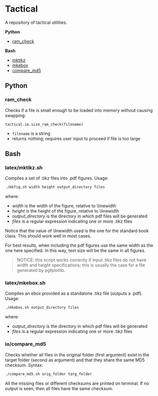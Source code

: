 # Tactical

A repository of tactical utilities.

__Python__
- [ram_check](#ram_check)

__Bash__
- [mktikz](#mktikz)
- [mkebox](#mkebox)
- [compare_md5](#compare_md5)







## Python


<a name="ram_check">
  
### ram_check

Checks if a file is small enough to be loaded into memory without causing swapping:
```python
tactical.io.size_ram_check(filename)
```
- `filename` is a string
- returns nothing; requires user input to proceed if file is too large



## Bash


<a name="mktikz">
  
### latex/mktikz.sh

Compiles a set of .tikz files into .pdf figures. Usage:
``` bash
./mkfig.sh width height output_directory files
```
where:
- *width* is the width of the figure, relative to \linewidth
- *height* is the height of the figure, relative to \linewidth
- *output_directory* is the directory in which pdf files will be generated
- *files* is a regular expression indicating one or more .tikz files

Notice that the value of \linewidth used is the one for the standard book class. This should work well in most cases.

For best results, when including the pdf figures use the same width as the one here specified. In this way, text size will be the same in all figures.

> NOTICE: this script works correctly if input .tikz files do not have width and height specifications; this is usually the case for a file generated by pgfplotlib.


<a name="mkebox">
  
### latex/mkebox.sh

Compiles an ebox provided as a standalone .tikz file (outputs a .pdf). Usage:
``` bash
./mkebox.sh output_directory files
```
where:
- *output_directory* is the directory in which pdf files will be generated
- *files* is a regular expression indicating one or more .tikz files


<a name="compare_md5">
  
### io/compare_md5

Checks whether all files in the original folder (first argument) exist in the target folder (second as argument) and that they share the same MD5 checksum. Syntax:
``` bash
./compare_md5.sh orig_folder targ_folder
```
All the missing files or different checksums are printed on terminal. If no output is seen, then all files have the same checksum.
